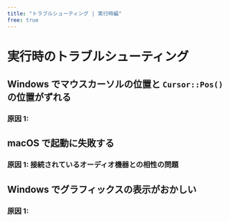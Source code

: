 ```yaml
---
title: "トラブルシューティング | 実行時編"
free: true
---
```


# 実行時のトラブルシューティング

## Windows でマウスカーソルの位置と `Cursor::Pos()` の位置がずれる

### 原因 1: 


## macOS で起動に失敗する

### 原因 1: 接続されているオーディオ機器との相性の問題


## Windows でグラフィックスの表示がおかしい

### 原因 1: 


